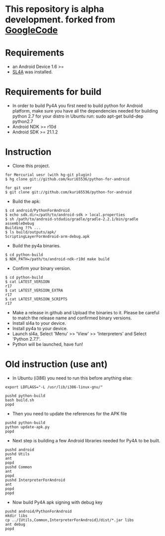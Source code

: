 This repository is alpha development. forked from [GoogleCode](https://code.google.com/p/python-for-android/)
===

Requirements
===
* an Android Device 1.6 >=
* [SL4A](http://github.com/kuri65536/sl4a) was installed.


Requirements for build
===
* In order to build Py4A you first need to build python for Android platform,
  make sure you have all the dependencies needed for building python 2.7 for your
  distro in Ubuntu run: sudo apt-get build-dep python2.7
* Android NDK >= r10d
* Android SDK >= 21.1.2


Instruction
===
* Clone this project.
```shell
for Mercurial uesr (with hg-git plugin)
$ hg clone git://github.com/kuri65536/python-for-android

for git user
$ git clone git://github.com/kuri65536/python-for-android
```
* Build the apk:
```shell
$ cd android/PythonForAndroid
$ echo sdk.dir=/path/to/android-sdk > local.properties
$ sh /path/to/android-stdudio/gradle/gradle-2.2.1/bin/gradle assembleDebug
Building ??% ...
$ ls build/outputs/apk/
ScriptingLayerForAndroid-arm-debug.apk
```
* Build the py4a binaries.
```shell
$ cd python-build
$ NDK_PATH=/path/to/android-ndk-r10d make build
```
* Confirm your binary version.
```shell
$ cd python-build
$ cat LATEST_VERSION
r17
$ cat LATEST_VERSION_EXTRA
r17
$ cat LATEST_VERSION_SCRIPTS
r17
```
* Make a release in github and Upload the binaries to it.
  Please be careful to match the release name and
  confirmed binary versions.
* Install sl4a to your device.
* Install py4a to your device.
* Launch sl4a, Select 'Menu' >> 'View' >> 'Interpreters'
  and Select 'Python 2.7.?'.
* Python will be launched, have fun!


Old instruction (use ant)
===
* In Ubuntu (i386) you need to run this before anything else:
```shell
export LDFLAGS="-L /usr/lib/i386-linux-gnu/"

pushd python-build
bash build.sh
popd
```
* Then you need to update the references for the APK file
```shell
pushd python-build
python update-apk.py
popd
```
* Next step is building a few Android libraries needed for Py4A to be built.
```shell
pushd android
pushd Utils
ant
popd
pushd Common
ant
popd
pushd InterpreterForAndroid
ant
popd
popd
```
* Now build Py4A apk signing with debug key
```shell
pushd android/PythonForAndroid
mkdir libs
cp ../{Utils,Common,InterpreterForAndroid}/dist/*.jar libs
ant debug
popd
```

<!---
 vi: ft=markdown:et:ts=4:nowrap
 -->
